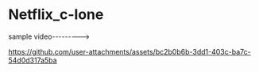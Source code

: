 # Netflix_c-lone

sample video--------->

https://github.com/user-attachments/assets/bc2b0b6b-3dd1-403c-ba7c-54d0d317a5ba
